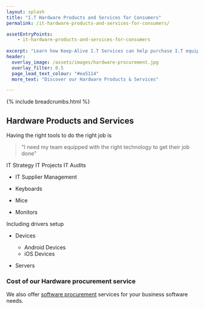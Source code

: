 ```yaml
---
layout: splash
title: "I.T Hardware Products and Services for Consumers"
permalink: /it-hardware-products-and-services-for-consumers/

assetEntryPoints:
    - it-hardware-products-and-services-for-consumers
    
excerpt: "Learn how Keep-Alive I.T Services can help purchase I.T equipment that's appropriate for your business with our I.T hardware procurement service."
header:
  overlay_image: /assets/images/hardware-procurement.jpg
  overlay_filter: 0.5 
  page_lead_text_colour: "#ea5114"
  more_text: "Discover our Hardware Products & Services"

---
```


{% include breadcrumbs.html %}

## <i class="fas fa-microchip page-title-icon" aria-hidden="true"></i> Hardware Products and Services
Having the right tools to do the right job is 

> "I need my team equipped with the right technology to get their job done"

IT Strategy
IT Projects
IT Audits

- IT Supplier Management


- Keyboards
- Mice
- Monitors

Including drivers setup

- Devices
    - Android Devices
    - iOS Devices

- Servers

### Cost of our Hardware procurement service


We also offer <a href="/">software procurement</a> services for your business software needs.